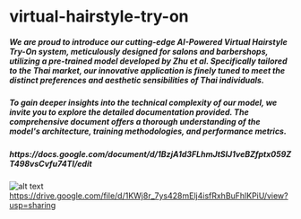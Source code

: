 # virtual-hairstyle-try-on
<h5> We are proud to introduce our cutting-edge AI-Powered Virtual Hairstyle Try-On system, meticulously designed for salons and barbershops, utilizing a pre-trained model developed by Zhu et al. Specifically tailored to the Thai market, our innovative application is finely tuned to meet the distinct preferences and aesthetic sensibilities of Thai individuals.</h5>

<h5> To gain deeper insights into the technical complexity of our model, we invite you to explore the detailed documentation provided. The comprehensive document offers a thorough understanding of the model's architecture, training methodologies, and performance metrics.</h5>
<h5> https://docs.google.com/document/d/1BzjA1d3FLhmJtSIJ1veBZfptx059ZT498vsCvfu74TI/edit </h5>

![alt text](https://drive.google.com/file/d/1KWj8r_7ys428mElj4isfRxhBuFhlKPiU/view?usp=sharing)https://drive.google.com/file/d/1KWj8r_7ys428mElj4isfRxhBuFhlKPiU/view?usp=sharing
